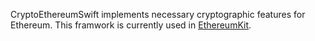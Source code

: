 CryptoEthereumSwift implements necessary cryptographic features for Ethereum. This framwork is currently used in [EthereumKit](https://github.com/sunimp/EthereumKit).
